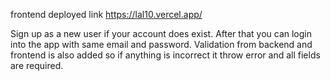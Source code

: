 
frontend deployed link https://lal10.vercel.app/

Sign up as a new user if your account does exist.
After that you can login into the app with same email and password.
Validation from backend and frontend is also added so if anything is incorrect it throw error and all fields are required.



